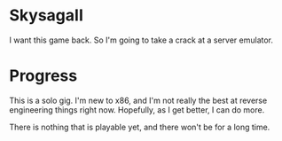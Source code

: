 # SkysagaII
I want this game back. So I'm going to take a crack at a server emulator.

# Progress
This is a solo gig. I'm new to x86, and I'm not really the best at reverse engineering things right now. Hopefully, as I get better, I can do more.

There is nothing that is playable yet, and there won't be for a long time.
